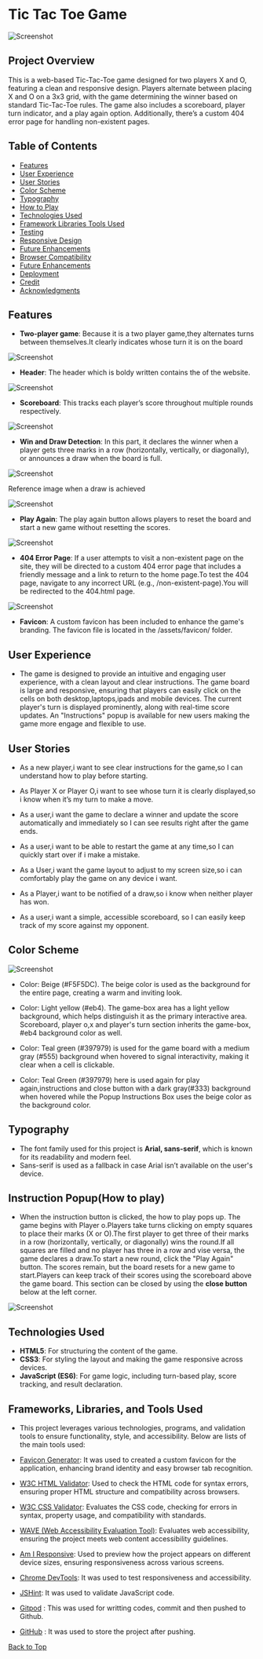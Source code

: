 # Tic Tac Toe Game

![Screenshot](assets/images/screenshot1.png)

## Project Overview
This is a web-based Tic-Tac-Toe game designed for two players X and O, featuring a clean and responsive design. Players alternate between placing X and O on a 3x3 grid, with the game determining the winner based on standard Tic-Tac-Toe rules. The game also includes a scoreboard, player turn indicator, and a play again option. Additionally, there’s a custom 404 error page for handling non-existent pages.

## Table of Contents
- [Features](#features)
- [User Experience](#user-experience)
- [User Stories](#user-stories)
- [Color Scheme](#color-scheme)
- [Typography](#typography)
- [How to Play](#how-to-play)
- [Technologies Used](#technologies-used)
- [Framework Libraries Tools Used](#framework-libraries-tools-used)
- [Testing](#testing)
- [Responsive Design](#responsive-design)
- [Future Enhancements](#future-enhancements)
- [Browser Compatibility](#browser-compatibility)
- [Future Enhancements](#future-enhancements)
- [Deployment](#deployment)
- [Credit](#credit)
- [Acknowledgments](#acknowledgments)

## Features
- **Two-player game**: Because it is a two player game,they alternates turns between themselves.It clearly indicates whose turn it is on the board

![Screenshot](assets/images/screenshot19.png)

- **Header**: The header which is boldy written contains the of the website.

![Screenshot](assets/images/screenshot3.png)

- **Scoreboard**: This tracks each player’s score throughout multiple rounds respectively.

![Screenshot](assets/images/screenshot4.png)


- **Win and Draw Detection**: In this part, it declares the winner when a player gets three marks in a row (horizontally, vertically, or diagonally), or announces a draw when the board is full.

![Screenshot](assets/images/screenshot9.png)

Reference image when a draw is achieved

![Screenshot](assets/images/screenshot8.png)

- **Play Again**: The play again button allows players to reset the board and start a new game without resetting the scores. 

![Screenshot](assets/images/screenshot7.png)

- **404  Error Page**: If a user attempts to visit a non-existent page on the site, they will be directed to a custom 404 error page that includes a friendly message and a link to return to the home page.To test the 404 page, navigate to any incorrect URL (e.g., /non-existent-page).You will be redirected to the 404.html page.

![Screenshot](assets/images/screenshot15.png)

- **Favicon**: A custom favicon has been included to enhance the game's branding. The favicon file is located in the /assets/favicon/ folder.


## User Experience
 * The game is designed to provide an intuitive and engaging user experience, with a clean layout and clear instructions. The game board is large and responsive, ensuring that players can easily click on the cells on both desktop,laptops,ipads and mobile devices. The current player's turn is displayed prominently, along with real-time score updates. An "Instructions" popup is available for new users making the game more engage and flexible to use.

## User Stories
 * As a new player,i want to see clear instructions for the game,so I can understand how to play before starting.

 * As Player X or Player O,i want to see whose turn it is clearly displayed,so i know when it’s my turn to make a move.

 * As a user,i want the game to declare a winner and    update the score automatically and immediately so I can see results right after the game ends.

 * As a user,i want to be able to restart the game at any time,so I can quickly start over if i make a mistake.

 * As a  User,i want the game layout to adjust to my screen size,so i can comfortably play the game on any device i want.

 * As a Player,i want to be notified of a draw,so i know when neither player has won.

 * As a user,i want a simple, accessible scoreboard,
so I can easily keep track of my score against my opponent.

## Color Scheme 

![Screenshot](assets/images/screenshot20.png)


 * Color: Beige (#F5F5DC). The beige color is used as the background for the entire page, creating a warm and inviting look. 

 * Color: Light yellow (#eb4). The  game-box area has a light yellow background, which helps distinguish it as the primary interactive area. 
Scoreboard, player o,x and player's turn section inherits the game-box, #eb4 background color as well.

 * Color: Teal green (#397979) is used for the game board with a medium gray (#555) background when hovered to signal interactivity, making it clear when a cell is clickable.

 * Color: Teal Green (#397979) here is used again for play again,instructions and close button with a dark gray(#333) background when hovered while the Popup Instructions Box uses the beige color as the background color.

## Typography

 * The font family used for this project is **Arial, sans-serif**, which is known for its readability and modern feel.
 * Sans-serif is used as a fallback in case Arial isn’t available on the user's device.

## Instruction Popup(How to play)
 * When the instruction button is clicked, the how to play pops up.
 The game begins with Player o.Players take turns clicking on empty squares to place their marks (X or O).The first player to get three of their marks in a row (horizontally, vertically, or diagonally) wins the round.If all squares are filled and no player has three in a row and vise versa, the game declares a draw.To start a new round, click the "Play Again" button. The scores remain, but the board resets for a new game to start.Players can keep track of their scores using the scoreboard above the game board. This section can be closed by using the **close button** below at the left corner.

 ![Screenshot](assets/images/screenshot2.png)


## Technologies Used

- **HTML5**: For structuring the content of the game.
- **CSS3**: For styling the layout and making the game responsive across devices.
- **JavaScript (ES6)**: For game logic, including turn-based play, score tracking, and result declaration.

## Frameworks, Libraries, and Tools Used

* This project leverages various technologies, programs, and validation tools to ensure functionality, style, and accessibility. Below are lists of the main tools used:

* [Favicon Generator](https://favicon.io/): It was used to created a custom favicon for the application, enhancing brand identity and easy browser tab recognition.

* [W3C HTML Validator](https://validator.w3.org/): Used to check the HTML code for syntax errors, ensuring proper HTML structure and compatibility across browsers.
* [W3C CSS Validator](https://jigsaw.w3.org/css-validator/): Evaluates the CSS code, checking for errors in syntax, property usage, and compatibility with standards.
* [WAVE (Web Accessibility Evaluation Tool)](https://wave.webaim.org/): Evaluates web accessibility, ensuring the project meets web content accessibility guidelines.
* [Am I Responsive](http://ami.responsivedesign.is/): Used to preview how the project appears on different device sizes, ensuring responsiveness across various screens.
* [Chrome DevTools](https://developer.chrome.com/docs/devtools/): It was used to test responsiveness and  accessibility.
* [JSHint](https://jshint.com/): It was used to validate  JavaScript code.
* [Gitpod](https://gitpod.io) : This was used for writting codes, commit and then pushed to Github.
* [GitHub](https://github.com) : It was used to store the project after pushing.

[Back to Top](#) 





















